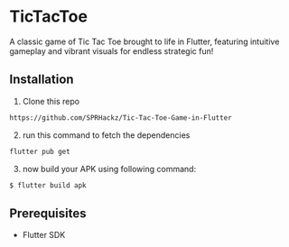 # TicTacToe

A classic game of Tic Tac Toe brought to life in Flutter, featuring intuitive gameplay and vibrant visuals for endless strategic fun!

## Installation

1. Clone this repo
```sh
https://github.com/SPRHackz/Tic-Tac-Toe-Game-in-Flutter
```
2. run this command to fetch the dependencies
```sh
flutter pub get
```
3. now build your APK using following command:
```sh
$ flutter build apk 
```

## Prerequisites

- Flutter SDK
